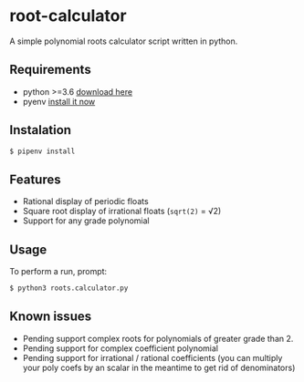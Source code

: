 # root-calculator

A simple polynomial roots calculator script written in python.

## Requirements

- python >=3.6 [download here](https://www.python.org/downloads/)
- pyenv [install it now](https://pypi.org/project/pipenv/#installation)

## Instalation

```bash
$ pipenv install
```

## Features

- Rational display of periodic floats
- Square root display of irrational floats (`sqrt(2)` = √2)
- Support for any grade polynomial

## Usage

To perform a run, prompt:

```bash
$ python3 roots.calculator.py
```

## Known issues

- Pending support complex roots for polynomials of greater grade than 2.
- Pending support for complex coefficient polynomial
- Pending support for irrational / rational coefficients (you can multiply your poly coefs by an scalar in the meantime to get rid of denominators)
